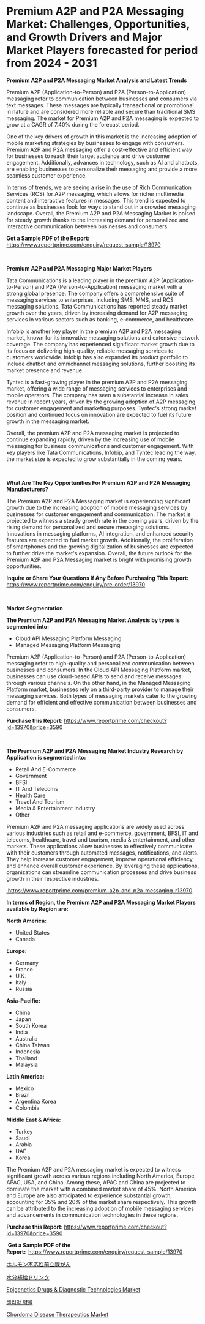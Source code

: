 <p><h1>Premium A2P and P2A Messaging Market: Challenges, Opportunities, and Growth Drivers and Major Market Players forecasted for period from 2024 - 2031</h1></p><p><strong>Premium A2P and P2A Messaging Market Analysis and Latest Trends</strong></p>
<p><p>Premium A2P (Application-to-Person) and P2A (Person-to-Application) messaging refer to communication between businesses and consumers via text messages. These messages are typically transactional or promotional in nature and are considered more reliable and secure than traditional SMS messaging. The market for Premium A2P and P2A messaging is expected to grow at a CAGR of 7.40% during the forecast period.</p><p>One of the key drivers of growth in this market is the increasing adoption of mobile marketing strategies by businesses to engage with consumers. Premium A2P and P2A messaging offer a cost-effective and efficient way for businesses to reach their target audience and drive customer engagement. Additionally, advances in technology, such as AI and chatbots, are enabling businesses to personalize their messaging and provide a more seamless customer experience.</p><p>In terms of trends, we are seeing a rise in the use of Rich Communication Services (RCS) for A2P messaging, which allows for richer multimedia content and interactive features in messages. This trend is expected to continue as businesses look for ways to stand out in a crowded messaging landscape. Overall, the Premium A2P and P2A Messaging Market is poised for steady growth thanks to the increasing demand for personalized and interactive communication between businesses and consumers.</p></p>
<p><strong>Get a Sample PDF of the Report:&nbsp;</strong> <a href="https://www.reportprime.com/enquiry/request-sample/13970">https://www.reportprime.com/enquiry/request-sample/13970</a></p>
<p>&nbsp;</p>
<p><strong>Premium A2P and P2A Messaging Major Market Players</strong></p>
<p><p>Tata Communications is a leading player in the premium A2P (Application-to-Person) and P2A (Person-to-Application) messaging market with a strong global presence. The company offers a comprehensive suite of messaging services to enterprises, including SMS, MMS, and RCS messaging solutions. Tata Communications has reported steady market growth over the years, driven by increasing demand for A2P messaging services in various sectors such as banking, e-commerce, and healthcare.</p><p>Infobip is another key player in the premium A2P and P2A messaging market, known for its innovative messaging solutions and extensive network coverage. The company has experienced significant market growth due to its focus on delivering high-quality, reliable messaging services to customers worldwide. Infobip has also expanded its product portfolio to include chatbot and omnichannel messaging solutions, further boosting its market presence and revenue.</p><p>Tyntec is a fast-growing player in the premium A2P and P2A messaging market, offering a wide range of messaging services to enterprises and mobile operators. The company has seen a substantial increase in sales revenue in recent years, driven by the growing adoption of A2P messaging for customer engagement and marketing purposes. Tyntec's strong market position and continued focus on innovation are expected to fuel its future growth in the messaging market.</p><p>Overall, the premium A2P and P2A messaging market is projected to continue expanding rapidly, driven by the increasing use of mobile messaging for business communications and customer engagement. With key players like Tata Communications, Infobip, and Tyntec leading the way, the market size is expected to grow substantially in the coming years.</p></p>
<p>&nbsp;</p>
<p><strong>What Are The Key Opportunities For Premium A2P and P2A Messaging Manufacturers?</strong></p>
<p><p>The Premium A2P and P2A Messaging market is experiencing significant growth due to the increasing adoption of mobile messaging services by businesses for customer engagement and communication. The market is projected to witness a steady growth rate in the coming years, driven by the rising demand for personalized and secure messaging solutions. Innovations in messaging platforms, AI integration, and enhanced security features are expected to fuel market growth. Additionally, the proliferation of smartphones and the growing digitalization of businesses are expected to further drive the market's expansion. Overall, the future outlook for the Premium A2P and P2A Messaging market is bright with promising growth opportunities.</p></p>
<p><strong>Inquire or Share Your Questions If Any Before Purchasing This Report:</strong> <a href="https://www.reportprime.com/enquiry/pre-order/13970">https://www.reportprime.com/enquiry/pre-order/13970</a></p>
<p>&nbsp;</p>
<p><strong>Market Segmentation</strong></p>
<p><strong>The Premium A2P and P2A Messaging Market Analysis by types is segmented into:</strong></p>
<p><ul><li>Cloud API Messaging Platform Messaging</li><li>Managed Messaging Platform Messaging</li></ul></p>
<p><p>Premium A2P (Application-to-Person) and P2A (Person-to-Application) messaging refer to high-quality and personalized communication between businesses and consumers. In the Cloud API Messaging Platform market, businesses can use cloud-based APIs to send and receive messages through various channels. On the other hand, in the Managed Messaging Platform market, businesses rely on a third-party provider to manage their messaging services. Both types of messaging markets cater to the growing demand for efficient and effective communication between businesses and consumers.</p></p>
<p><strong>Purchase this Report:&nbsp;</strong><a href="https://www.reportprime.com/checkout?id=13970&price=3590">https://www.reportprime.com/checkout?id=13970&price=3590</a></p>
<p>&nbsp;</p>
<p><strong>The Premium A2P and P2A Messaging Market Industry Research by Application is segmented into:</strong></p>
<p><ul><li>Retail And E-Commerce</li><li>Government</li><li>BFSI</li><li>IT And Telecoms</li><li>Health Care</li><li>Travel And Tourism</li><li>Media & Entertainment Industry</li><li>Other</li></ul></p>
<p><p>Premium A2P and P2A messaging applications are widely used across various industries such as retail and e-commerce, government, BFSI, IT and telecoms, healthcare, travel and tourism, media & entertainment, and other markets. These applications allow businesses to effectively communicate with their customers through automated messages, notifications, and alerts. They help increase customer engagement, improve operational efficiency, and enhance overall customer experience. By leveraging these applications, organizations can streamline communication processes and drive business growth in their respective industries.</p></p>
<p><a href="https://www.reportprime.com/premium-a2p-and-p2a-messaging-r13970">&nbsp;https://www.reportprime.com/premium-a2p-and-p2a-messaging-r13970</a></p>
<p><strong>In terms of Region, the Premium A2P and P2A Messaging Market Players available by Region are:</strong></p>
<p>
    <p> <strong> North America: </strong>
        <ul>
            <li>United States</li>
            <li>Canada</li>
        </ul>
        </p> 
    <p> <strong> Europe: </strong>
        <ul>
            <li>Germany</li>
            <li>France</li>
            <li>U.K.</li>
            <li>Italy</li>
            <li>Russia</li>
        </ul>
        </p> 
    <p> <strong> Asia-Pacific: </strong>
        <ul>
            <li>China</li>
            <li>Japan</li>
            <li>South Korea</li>
            <li>India</li>
            <li>Australia</li>
            <li>China Taiwan</li>
            <li>Indonesia</li>
            <li>Thailand</li>
            <li>Malaysia</li>
        </ul>
        </p> 
    <p> <strong> Latin America: </strong>
        <ul>
            <li>Mexico</li>
            <li>Brazil</li>
            <li>Argentina Korea</li>
            <li>Colombia</li>
        </ul>
        </p> 
    <p> <strong> Middle East & Africa: </strong>
        <ul>
            <li>Turkey</li>
            <li>Saudi</li>
            <li>Arabia</li>
            <li>UAE</li>
            <li>Korea</li>
        </ul>
    </p>
    </p>
<p><p>The Premium A2P and P2A messaging market is expected to witness significant growth across various regions including North America, Europe, APAC, USA, and China. Among these, APAC and China are projected to dominate the market with a combined market share of 45%. North America and Europe are also anticipated to experience substantial growth, accounting for 35% and 20% of the market share respectively. This growth can be attributed to the increasing adoption of mobile messaging services and advancements in communication technologies in these regions.</p></p>
<p><strong>Purchase this Report: </strong><a href="https://www.reportprime.com/checkout?id=13970&price=3590">https://www.reportprime.com/checkout?id=13970&price=3590</a></p>
<p>&nbsp;<strong>Get a Sample PDF of the Report:&nbsp;&nbsp;</strong><a href="https://www.reportprime.com/enquiry/request-sample/13970">https://www.reportprime.com/enquiry/request-sample/13970</a></p>
<p><strong></strong></p>
<p><p><a href="https://medium.com/@garnett961981/%E3%83%9B%E3%83%AB%E3%83%A2%E3%83%B3%E9%9D%9E%E5%BF%9C%E7%AD%94%E6%80%A7%E5%89%8D%E7%AB%8B%E8%85%BA%E7%99%8C%E5%B8%82%E5%A0%B4%E6%A6%82%E8%A6%81-2024%E5%B9%B4%E3%81%8B%E3%82%892031%E5%B9%B4%E3%81%BE%E3%81%A7%E3%81%AE%E4%B8%96%E7%95%8C%E5%B8%82%E5%A0%B4%E3%83%88%E3%83%AC%E3%83%B3%E3%83%89%E3%81%A8%E5%B0%86%E6%9D%A5%E3%81%AE%E5%B1%95%E6%9C%9B-876dc90c830b">ホルモン不応性前立腺がん</a></p><p><a href="https://medium.com/@anhabrowning02024/2024%E5%B9%B4%E3%81%8B%E3%82%892031%E5%B9%B4%E3%81%BE%E3%81%A7%E3%81%AE%E6%9C%9F%E9%96%93%E3%81%AB%E4%BA%88%E6%B8%AC%E3%81%95%E3%82%8C%E3%81%9F%E6%B0%B4%E5%88%86%E8%A3%9C%E7%B5%A6%E9%A3%B2%E6%96%99%E5%B8%82%E5%A0%B4%E3%81%AE%E5%8B%95%E5%90%91%E3%81%A8%E6%88%90%E9%95%B7%E8%A6%81%E5%9B%A0%E3%82%92%E5%88%86%E6%9E%90%E3%81%97%E3%81%BE%E3%81%99-analyzing-hydrating-drinks-market-dynamics-and-cd9feacabf5a">水分補給ドリンク</a></p><p><a href="https://github.com/mdhefjumiah/Market-Research-Report-List-1/blob/main/epigenetics-drugs-diagnostic-technologies-market.md">Epigenetics Drugs & Diagnostic Technologies Market</a></p><p><a href="https://medium.com/@monserratemohr/%EC%84%B8%EA%B3%84-%EB%B0%8F-%EC%A7%80%EC%97%AD-%EB%B6%84%EC%84%9D%EC%9D%84-%ED%86%B5%ED%95%9C-%EC%84%B8%EB%A6%AC%EC%95%85-%EC%95%BD%EB%AC%BC-%EC%8B%9C%EC%9E%A5-2024-2031-07a18d32fb98">셀리악 약물</a></p><p><a href="https://github.com/nusratjahan12006/Market-Research-Report-List-1/blob/main/chordoma-disease-therapeutics-market.md">Chordoma Disease Therapeutics Market</a></p></p>
